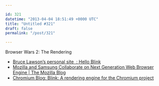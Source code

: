 ```yaml
---

id: 321
datetime: "2013-04-04 18:51:49 +0000 UTC"
title: "Untitled #321"
draft: false
permalink: "/post/321"

---
```


Browser Wars 2: The Rendering 

 
 * [Bruce Lawson’s personal site  : Hello Blink](http://www.brucelawson.co.uk/2013/hello-blink/)
 * [Mozilla and Samsung Collaborate on Next Generation Web Browser Engine | The Mozilla Blog](https://blog.mozilla.org/blog/2013/04/03/mozilla-and-samsung-collaborate-on-next-generation-web-browser-engine/)
 * [Chromium Blog: Blink: A rendering engine for the Chromium project](http://blog.chromium.org/2013/04/blink-rendering-engine-for-chromium.html)


